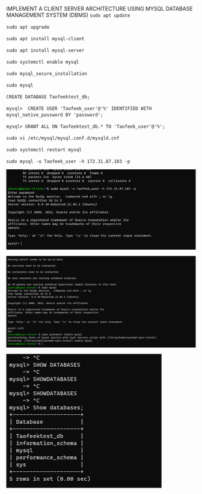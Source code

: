 IMPLEMENT A CLIENT SERVER ARCHITECTURE USING MYSQL DATABASE MANAGEMENT SYSTEM (DBMS)
`sudo apt update`

`sudo apt upgrade`

`sudo apt install mysql-client`

`sudo apt install mysql-server`

`sudo systemctl enable mysql`

`sudo mysql_secure_installation`

`sudo mysql`

`CREATE DATABASE Taofeektest_db;`

`mysql>  CREATE USER 'Taofeek_user'@'%' IDENTIFIED WITH mysql_native_password BY 'password';`

`mysql> GRANT ALL ON Taofeektest_db.* TO 'Taofeek_user'@'%';`

`sudo vi /etc/mysql/mysql.conf.d/mysqld.cnf`

`sudo systemctl restart mysql`

`sudo mysql -u Taofeek_user -h 172.31.87.103 -p`

![Client-Server-Connection](./images/Taofeek_user.PNG)

![Enable-Mysql](./images/enablemysql.PNG)

![Taofeektestd](./images/Taofeektest_db.PNG)